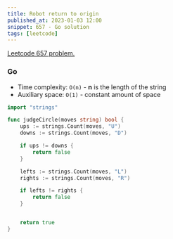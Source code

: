 ```yaml
---
title: Robot return to origin
published_at: 2023-01-03 12:00
snippet: 657 - Go solution
tags: [leetcode]
---
```


[Leetcode 657 problem.](https://leetcode.com/problems/robot-return-to-origin/)

### Go

- Time complexity: `O(n)` - **n** is the length of the string
- Auxiliary space: `O(1)` - constant amount of space

```go
import "strings"

func judgeCircle(moves string) bool {
    ups := strings.Count(moves, "U")
    downs := strings.Count(moves, "D")

    if ups != downs {
        return false
    }

    lefts := strings.Count(moves, "L")
    rights := strings.Count(moves, "R")

    if lefts != rights {
        return false
    }


    return true
}
```

